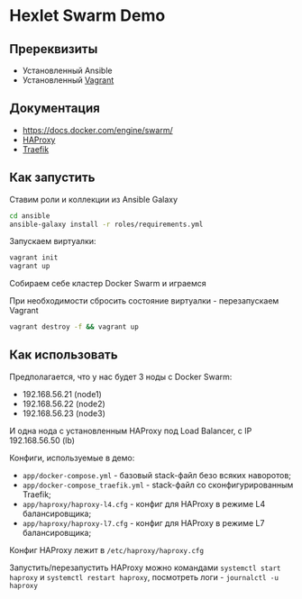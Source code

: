 # Hexlet Swarm Demo

## Пререквизиты

- Установленный Ansible
- Установленный [Vagrant](https://www.vagrantup.com/)

## Документация

- <https://docs.docker.com/engine/swarm/>
- [HAProxy](https://cbonte.github.io/haproxy-dconv/2.2/configuration.html>)
- [Traefik](https://doc.traefik.io/traefik/)

## Как запустить

Ставим роли и коллекции из Ansible Galaxy

```bash
cd ansible
ansible-galaxy install -r roles/requirements.yml
```

Запускаем виртуалки:

```bash
vagrant init
vagrant up
```

Собираем себе кластер Docker Swarm и играемся

При необходимости сбросить состояние виртуалки - перезапускаем Vagrant

```bash
vagrant destroy -f && vagrant up
```

## Как использовать

Предполагается, что у нас будет 3 ноды с Docker Swarm:

- 192.168.56.21 (node1)
- 192.168.56.22 (node2)
- 192.168.56.23 (node3)

И одна нода с установленным HAProxy под Load Balancer, с IP 192.168.56.50 (lb)

Конфиги, используемые в демо:

- `app/docker-compose.yml` - базовый stack-файл безо всяких наворотов;
- `app/docker-compose_traefik.yml` - stack-файл со сконфигурированным Traefik;
- `app/haproxy/haproxy-l4.cfg` - конфиг для HAProxy в режиме L4 балансировщика;
- `app/haproxy/haproxy-l7.cfg` - конфиг для HAProxy в режиме L7 балансировщика;

Конфиг HAProxy лежит в `/etc/haproxy/haproxy.cfg`

Запустить/перезапустить HAProxy можно командами `systemctl start haproxy` и `systemctl restart haproxy`, посмотреть логи - `journalctl -u haproxy`